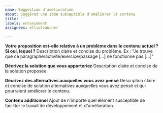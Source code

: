 ```yaml
---
name: Suggestion d'amélioration
about: Suggérez une idée susceptible d'améliorer le contenu
title: ''
labels: enhancement
assignees: elliotvaucher

---
```


**Votre proposition est-elle relative à un problème dans le contenu actuel ? Si oui, lequel ?**
Description claire et concise du problème. Ex : "Je trouve que ce paragraphe/activité/exercice/passage [...] ne fonctionne pas [...]"

**Décrivez la solution que vous apporteriez**
Description claire et concise de la solution proposée.

**Décrivez des alternatives auxquelles vous avez pensé**
Description claire et concise de solution alternatives auxquelles vous avez pensé et qui pourraient améliorer le contenu.

**Contenu additionnel**
Ajout de n'importe quel élément susceptible de faciliter le travail de développement et d'amélioration.

